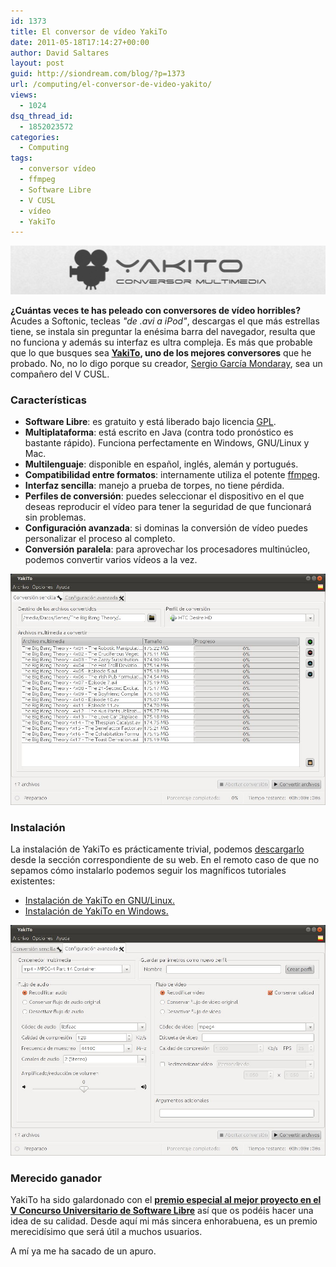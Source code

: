 ```yaml
---
id: 1373
title: El conversor de vídeo YakiTo
date: 2011-05-18T17:14:27+00:00
author: David Saltares
layout: post
guid: http://siondream.com/blog/?p=1373
url: /computing/el-conversor-de-video-yakito/
views:
  - 1024
dsq_thread_id:
  - 1852023572
categories:
  - Computing
tags:
  - conversor vídeo
  - ffmpeg
  - Software Libre
  - V CUSL
  - vídeo
  - YakiTo
---
```


![yakito.png](/img/wp/yakito.png)

**¿Cuántas veces te has peleado con conversores de vídeo horribles?** Acudes a Softonic, tecleas *"de .avi a iPod"*, descargas el que más estrellas tiene, se instala sin preguntar la enésima barra del navegador, resulta que no funciona y además su interfaz es ultra compleja. Es más que probable que lo que busques sea **[YakiTo](http://yakito.yakiboo.net/), uno de los mejores conversores** que he probado. No, no lo digo porque su creador, [Sergio García Mondaray](http://www.yakiboo.net/), sea un compañero del V CUSL.

### Características

*   **Software Libre**: es gratuito y está liberado bajo licencia [GPL](http://es.wikipedia.org/wiki/GNU_General_Public_License).
*   **Multiplataforma**: está escrito en Java (contra todo pronóstico es bastante rápido). Funciona perfectamente en Windows, GNU/Linux y Mac.
*   **Multilenguaje**: disponible en español, inglés, alemán y portugués.
*   **Compatibilidad entre formatos**: internamente utiliza el potente [ffmpeg](http://en.wikipedia.org/wiki/FFmpeg).
*   **Interfaz sencilla**: manejo a prueba de torpes, no tiene pérdida.
*   **Perfiles de conversión**: puedes seleccionar el dispositivo en el que deseas reproducir el vídeo para tener la seguridad de que funcionará sin problemas.
*   **Configuración avanzada**: si dominas la conversión de vídeo puedes personalizar el proceso al completo.
*   **Conversión paralela**: para aprovechar los procesadores multinúcleo, podemos convertir varios vídeos a la vez.

![yakito01.jpg](/img/wp/yakito01.jpg)

### Instalación

La instalación de YakiTo es prácticamente trivial, podemos [descargarlo](http://www.yakiboo.net/yakito/?page_id=20) desde la sección correspondiente de su web. En el remoto caso de que no sepamos cómo instalarlo podemos seguir los magníficos tutoriales existentes:

* [Instalación de YakiTo en GNU/Linux.](http://www.yakiboo.net/yakito/?p=220)
* [Instalación de YakiTo en Windows.](http://www.yakiboo.net/yakito/?p=227)

![yakito02.jpg](/img/wp/yakito02.jpg)

### Merecido ganador

YakiTo ha sido galardonado con el **[premio especial al mejor proyecto en el V Concurso Universitario de Software Libre](/proyectos/pfc/mejor-proyecto-de-comunidad-en-el-v-cusl/ "Mejor proyecto de comunidad en el V CUSL")** así que os podéis hacer una idea de su calidad. Desde aquí mi más sincera enhorabuena, es un premio merecidísimo que será útil a muchos usuarios.

A mí ya me ha sacado de un apuro.